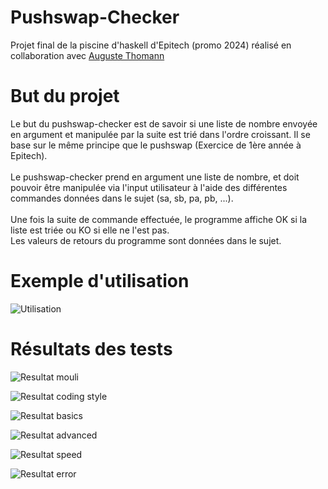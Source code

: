 # Pushswap-Checker
Projet final de la piscine d'haskell d'Epitech (promo 2024) réalisé en collaboration avec [Auguste Thomann](https://github.com/Athmnn)

# But du projet
Le but du pushswap-checker est de savoir si une liste de nombre envoyée en argument et manipulée par la suite est trié dans l'ordre croissant. Il se base sur le même principe que le pushswap (Exercice de 1ère année à Epitech). <br><br>
Le pushswap-checker prend en argument une liste de nombre, et doit pouvoir être manipulée via l'input utilisateur à l'aide des différentes commandes données dans le sujet (sa, sb, pa, pb, ...).<br><br>
Une fois la suite de commande effectuée, le programme affiche OK si la liste est triée ou KO si elle ne l'est pas.<br>
Les valeurs de retours du programme sont données dans le sujet.

# Exemple d'utilisation

![Utilisation](https://zupimages.net/up/21/06/1czg.png) <br>

# Résultats des tests

![Resultat mouli](https://zupimages.net/up/21/06/wu2v.png) <br>

![Resultat coding style](https://zupimages.net/up/21/06/vg83.png) <br>

![Resultat basics](https://zupimages.net/up/21/06/o65k.png) <br>

![Resultat advanced](https://zupimages.net/up/21/06/98aj.png) <br>

![Resultat speed](https://zupimages.net/up/21/06/zdrm.png) <br>

![Resultat error](https://zupimages.net/up/21/06/m5eo.png) <br>
